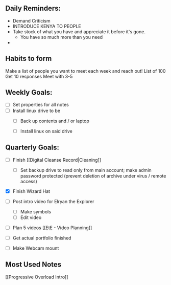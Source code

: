  ## Daily Reminders:
* Demand Criticism
* INTRODUCE KENYA TO PEOPLE
* Take stock of what you have and appreciate it before it's gone.
	* You have so much more than you need
* 

## Habits to form
Make a list of people you want to meet each week and reach out!
	List of 100
	Get 10 responses
	Meet with 3-5

## Weekly Goals:
- [ ] Set properties for all notes
- [ ] Install linux drive to be
	- [ ] Back up contents and / or laptop
	- [ ] Install linux on said drive


## Quarterly Goals:
- [ ] Finish [[Digital Cleanse Record|Cleaning]]
	- [ ] Set backup drive to read only from main account; make admin password protected (prevent deletion of archive under virus / remote access)
- [x] Finish Wizard Hat
- [ ] Post intro video for Elryan the Explorer
	- [ ] Make symbols
	- [ ] Edit video
- [ ] Plan 5 videos [[EtE - Video Planning]]
- [ ] Get actual portfolio finished
- [ ] Make Webcam mount


## Most Used Notes
[[Progressive Overload Intro]]
